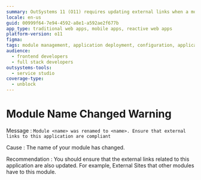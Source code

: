 ```yaml
---
summary: OutSystems 11 (O11) requires updating external links when a module name is changed to ensure application compliance.
locale: en-us
guid: 00999f64-7e94-4592-a8e1-a592ae2f677b
app_type: traditional web apps, mobile apps, reactive web apps
platform-version: o11
figma:
tags: module management, application deployment, configuration, application maintenance, compliance
audience:
  - frontend developers
  - full stack developers
outsystems-tools:
  - service studio
coverage-type:
  - unblock
---
```


# Module Name Changed Warning

Message
:   `Module <name> was renamed to <name>. Ensure that external links to this application are compliant`

Cause
:   The name of your module has changed.

Recommendation
:   You should ensure that the external links related to this application are also updated. For example, External Sites that other modules have to this module.
